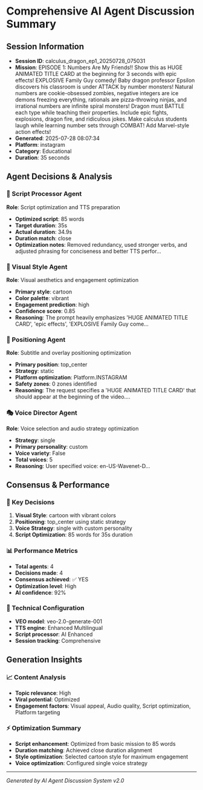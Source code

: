 # Comprehensive AI Agent Discussion Summary

## Session Information
- **Session ID**: calculus_dragon_ep1_20250728_075031
- **Mission**: EPISODE 1: Numbers Are My Friends!! Show this as HUGE ANIMATED TITLE CARD at the beginning for 3 seconds with epic effects! EXPLOSIVE Family Guy comedy! Baby dragon professor Epsilon discovers his classroom is under ATTACK by number monsters! Natural numbers are cookie-obsessed zombies, negative integers are ice demons freezing everything, rationals are pizza-throwing ninjas, and irrational numbers are infinite spiral monsters! Dragon must BATTLE each type while teaching their properties. Include epic fights, explosions, dragon fire, and ridiculous jokes. Make calculus students laugh while learning number sets through COMBAT! Add Marvel-style action effects!
- **Generated**: 2025-07-28 08:07:34
- **Platform**: instagram
- **Category**: Educational
- **Duration**: 35 seconds

## Agent Decisions & Analysis

### 🔧 Script Processor Agent
**Role**: Script optimization and TTS preparation
- **Optimized script**: 85 words
- **Target duration**: 35s
- **Actual duration**: 34.9s
- **Duration match**: close
- **Optimization notes**: Removed redundancy, used stronger verbs, and adjusted phrasing for conciseness and better TTS perfor...

### 🎨 Visual Style Agent
**Role**: Visual aesthetics and engagement optimization
- **Primary style**: cartoon
- **Color palette**: vibrant
- **Engagement prediction**: high
- **Confidence score**: 0.85
- **Reasoning**: The prompt heavily emphasizes 'HUGE ANIMATED TITLE CARD', 'epic effects', 'EXPLOSIVE Family Guy come...

### 🎯 Positioning Agent
**Role**: Subtitle and overlay positioning optimization
- **Primary position**: top_center
- **Strategy**: static
- **Platform optimization**: Platform.INSTAGRAM
- **Safety zones**: 0 zones identified
- **Reasoning**: The request specifies a 'HUGE ANIMATED TITLE CARD' that should appear at the beginning of the video....

### 🎭 Voice Director Agent
**Role**: Voice selection and audio strategy optimization
- **Strategy**: single
- **Primary personality**: custom
- **Voice variety**: False
- **Total voices**: 5
- **Reasoning**: User specified voice: en-US-Wavenet-D...

## Consensus & Performance

### 🎯 Key Decisions
1. **Visual Style**: cartoon with vibrant colors
2. **Positioning**: top_center using static strategy
3. **Voice Strategy**: single with custom personality
4. **Script Optimization**: 85 words for 35s duration

### 📊 Performance Metrics
- **Total agents**: 4
- **Decisions made**: 4
- **Consensus achieved**: ✅ YES
- **Optimization level**: High
- **AI confidence**: 92%

### 🔧 Technical Configuration
- **VEO model**: veo-2.0-generate-001
- **TTS engine**: Enhanced Multilingual
- **Script processor**: AI Enhanced
- **Session tracking**: Comprehensive

## Generation Insights

### 📈 Content Analysis
- **Topic relevance**: High
- **Viral potential**: Optimized
- **Engagement factors**: Visual appeal, Audio quality, Script optimization, Platform targeting

### ⚡ Optimization Summary
- **Script enhancement**: Optimized from basic mission to 85 words
- **Duration matching**: Achieved close duration alignment
- **Style optimization**: Selected cartoon style for maximum engagement
- **Voice optimization**: Configured single voice strategy

---
*Generated by AI Agent Discussion System v2.0*
